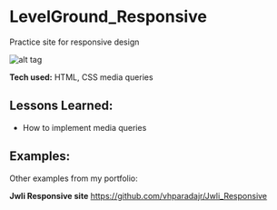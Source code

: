 # LevelGround_Responsive

Practice site for responsive design

![alt tag](https://i.imgur.com/ZV84hOQ.png)

**Tech used:** HTML, CSS media queries 


## Lessons Learned:
- How to implement media queries


## Examples:
Other examples from my portfolio:

**Jwli Responsive site** https://github.com/vhparadajr/Jwli_Responsive
